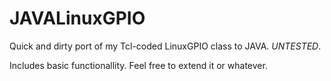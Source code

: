 # JAVALinuxGPIO
Quick and dirty port of my Tcl-coded LinuxGPIO class to JAVA.  *UNTESTED*.

Includes basic functionallity.  Feel free to extend it or whatever.

